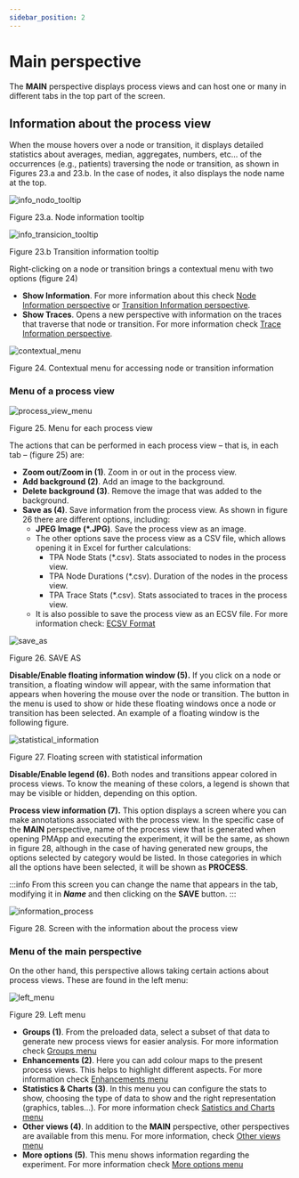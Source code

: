 ```yaml
---
sidebar_position: 2
---
```


# Main perspective

The **MAIN** perspective displays process views and can host one or many in different tabs in the top part of the screen. 

## Information about the process view

When the mouse hovers over a node or transition, it displays detailed statistics about averages, median, aggregates, numbers, etc… of the occurrences (e.g., patients) traversing the node or transition, as shown in Figures 23.a and 23.b. In the case of nodes, it also displays the node name at the top.

![info_nodo_tooltip](/img/info-nodo-tooltip.png "info_nodo_tooltip")

Figure 23.a. Node information tooltip

![info_transicion_tooltip](/img/info-transicion-tooltip.png "info_transicion_tooltip")

Figure 23.b Transition information tooltip

Right-clicking on a node or transition brings a contextual menu with two options (figure 24)
*	**Show Information**. For more information about this check [Node Information perspective](./node-information-perspective.md) or [Transition Information perspective](./transition-information-perspective.md).
*	**Show Traces**. Opens a new perspective with information on the traces that traverse that node or transition. For more information check [Trace Information perspective](./trace-information-perspective.md).

![contextual_menu](/img/menu-secundario.png "contextual_menu")

Figure 24. Contextual menu for accessing node or transition information

### Menu of a process view

![process_view_menu](/img/menu-modelos.png "process_view_menu")

Figure 25. Menu for each process view

The actions that can be performed in each process view – that is, in each tab – (figure 25) are:
*	**Zoom out/Zoom in (1)**. Zoom in or out in the process view.
*	**Add background (2)**. Add an image to the background.
*	**Delete background (3)**. Remove the image that was added to the background.
*	**Save as (4)**. Save information from the process view. As shown in figure 26 there are different options, including:
    *	**JPEG Image (\*.JPG)**. Save the process view as an image.
    *	The other options save the process view as a CSV file, which allows opening it in Excel for further calculations:
        *	TPA Node Stats (\*.csv). Stats associated to nodes in the process view.
        *	TPA Node Durations (\*.csv). Duration of the nodes in the process view.
        *	TPA Trace Stats (\*.csv). Stats associated to traces in the process view.
    * It is also possible to save the process view as an ECSV file. For more information check: [ECSV Format](../experiment-designer/factories/ecsv.md)

![save_as](/img/save-as.png "save_as")

Figure 26. SAVE AS

**Disable/Enable floating information window (5).** If you click on a node or transition, a floating window will appear, with the same information that appears when hovering the mouse over the node or transition. The button in the menu is used to show or hide these floating windows once a node or transition has been selected. An example of a floating window is the following figure.

![statistical_information](/img/window_flotante.png "statistical_information")

Figure 27. Floating screen with statistical information

**Disable/Enable legend (6).** Both nodes and transitions appear colored in process views. To know the meaning of these colors, a legend is shown that may be visible or hidden, depending on this option.

**Process view information (7).** This option displays a screen where you can make annotations associated with the process view. In the specific case of the **MAIN** perspective, name of the process view that is generated when opening PMApp and executing the experiment, it will be the same, as shown in figure 28, although in the case of having generated new groups, the options selected by category would be listed. In those categories in which all the options have been selected, it will be shown as **PROCESS**. 

:::info
From this screen you can change the name that appears in the tab, modifying it in **_Name_** and then clicking on the **SAVE** button.
:::

![information_process](/img/information-process.png "information_process")

Figure 28. Screen with the information about the process view

### Menu of the main perspective

On the other hand, this perspective allows taking certain actions about process views. These are found in the left menu:

![left_menu](/img/menu-izquierda.png "left_menu")

Figure 29. Left menu

*   **Groups (1)**. From the preloaded data, select a subset of that data to generate new process views for easier analysis. For more information check [Groups menu](./menu/groups-menu.md)
*   **Enhancements (2)**. Here you can add colour maps to the present process views. This helps to highlight different aspects. For more information check [Enhancements menu](./menu/enhancement-menu.md)
*	**Statistics & Charts (3)**. In this menu you can configure the stats to show, choosing the type of data to show and the right representation (graphics, tables…). For more information check [Satistics and Charts menu](./menu/statistics-and-charts-menu.md)
*	**Other views (4)**. In addition to the **MAIN** perspective, other perspectives are available from this menu. For more information, check [Other views menu](./menu/other-views-menu.md)
*	**More options (5)**. This menu shows information regarding the experiment. For more information check [More options menu](./menu/more-options-menu.md)

